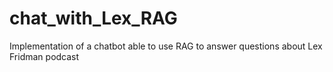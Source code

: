 # chat_with_Lex_RAG
 Implementation of a chatbot able to use RAG to answer questions about Lex Fridman podcast
